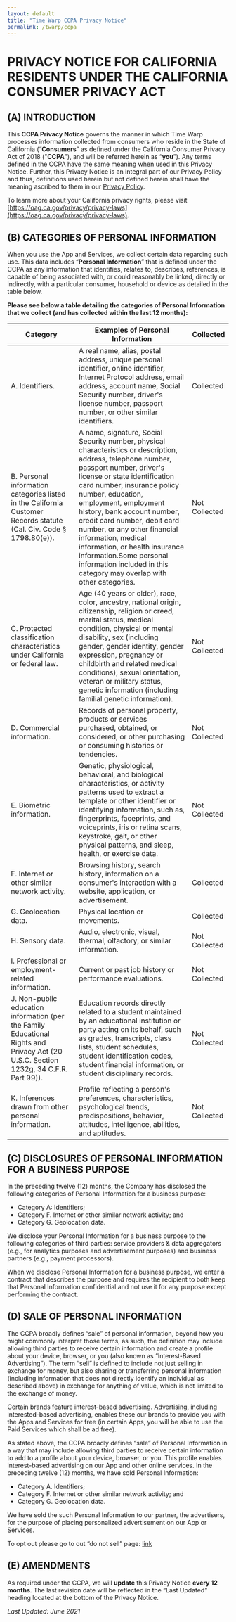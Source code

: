 ```yaml
---
layout: default
title: "Time Warp CCPA Privacy Notice"
permalink: /twarp/ccpa
---
```


# PRIVACY NOTICE FOR CALIFORNIA RESIDENTS UNDER THE CALIFORNIA CONSUMER PRIVACY ACT

## (A) INTRODUCTION

This **CCPA Privacy Notice** governs the manner in which Time Warp processes information collected from consumers who reside in the State of California (“**Consumers**” as defined under the California Consumer Privacy Act of 2018 ("**CCPA**"), and will be referred herein as “**you**”). Any terms defined in the CCPA have the same meaning when used in this Privacy Notice. Further, this Privacy Notice is an integral part of our Privacy Policy and thus, definitions used herein but not defined herein shall have the meaning ascribed to them in our [Privacy Policy](/twarp/privacy).

To learn more about your California privacy rights, please visit [https://oag.ca.gov/privacy/privacy-laws](https://oag.ca.gov/privacy/privacy-laws).

## (B) CATEGORIES OF PERSONAL INFORMATION

When you use the App and Services, we collect certain data regarding such use. This data includes “**Personal Information**” that is defined under the CCPA as any information that identifies, relates to, describes, references, is capable of being associated with, or could reasonably be linked, directly or indirectly, with a particular consumer, household or device as detailed in the table below. 

**Please see below a table detailing the categories of Personal Information that we collect (and has collected within the last 12 months):**

| Category | Examples of Personal Information | Collected |
|----------|----------------------------------|-----------|
| A. Identifiers.        | A real name, alias, postal address, unique personal identifier, online identifier, Internet Protocol address, email address, account name, Social Security number, driver's license number, passport number, or other similar identifiers.                                | Collected         |
| B. Personal information categories listed in the California Customer Records statute (Cal. Civ. Code § 1798.80(e)).        | A name, signature, Social Security number, physical characteristics or description, address, telephone number, passport number, driver's license or state identification card number, insurance policy number, education, employment, employment history, bank account number, credit card number, debit card number, or any other financial information, medical information, or health insurance information.Some personal information included in this category may overlap with other categories.                                | Not Collected         |
| C. Protected classification characteristics under California or federal law.        | Age (40 years or older), race, color, ancestry, national origin, citizenship, religion or creed, marital status, medical condition, physical or mental disability, sex (including gender, gender identity, gender expression, pregnancy or childbirth and related medical conditions), sexual orientation, veteran or military status, genetic information (including familial genetic information).                                | Not Collected         |
| D. Commercial information.        | Records of personal property, products or services purchased, obtained, or considered, or other purchasing or consuming histories or tendencies.                                | Not Collected         |
| E. Biometric information.        | Genetic, physiological, behavioral, and biological characteristics, or activity patterns used to extract a template or other identifier or identifying information, such as, fingerprints, faceprints, and voiceprints, iris or retina scans, keystroke, gait, or other physical patterns, and sleep, health, or exercise data.                                | Not Collected         |
| F. Internet or other similar network activity.        | Browsing history, search history, information on a consumer's interaction with a website, application, or advertisement.                                | Collected         |
| G. Geolocation data.        | Physical location or movements.                                | Collected         |
| H. Sensory data.        | Audio, electronic, visual, thermal, olfactory, or similar information.                                | Not Collected         |
| I. Professional or employment-related information.        | Current or past job history or performance evaluations.                                | Not Collected         |
| J. Non-public education information (per the Family Educational Rights and Privacy Act (20 U.S.C. Section 1232g, 34 C.F.R. Part 99)).        | Education records directly related to a student maintained by an educational institution or party acting on its behalf, such as grades, transcripts, class lists, student schedules, student identification codes, student financial information, or student disciplinary records.                                | Not Collected         |
| K. Inferences drawn from other personal information.        | Profile reflecting a person's preferences, characteristics, psychological trends, predispositions, behavior, attitudes, intelligence, abilities, and aptitudes.                                | Not Collected         |

## (C) DISCLOSURES OF PERSONAL INFORMATION FOR A BUSINESS PURPOSE

In the preceding twelve (12) months, the Company has disclosed the following categories of Personal Information for a business purpose:

- Category A: Identifiers;
- Category  F. Internet or other similar network activity; and 
- Category G. Geolocation data.

We disclose your Personal Information for a business purpose to the following categories of third parties: service providers & data aggregators (e.g., for analytics purposes and advertisement purposes) and business partners (e.g., payment processors).

When we disclose Personal Information for a business purpose, we enter a contract that describes the purpose and requires the recipient to both keep that Personal Information confidential and not use it for any purpose except performing the contract.

## (D) SALE OF PERSONAL INFORMATION

The CCPA broadly defines “sale” of personal information, beyond how you might commonly interpret those terms, as such, the definition may include allowing third parties to receive certain information and create a profile about your device, browser, or you (also known as “Interest-Based Advertising”). The term “sell” is defined to include not just selling in exchange for money, but also sharing or transferring personal information (including information that does not directly identify an individual as described above) in exchange for anything of value, which is not limited to the exchange of money.

Certain brands feature interest-based advertising. Advertising, including interested-based advertising, enables these our brands to provide you with the Apps and Services for free (in certain Apps, you will be able to use the Paid Services which shall be ad free).

As stated above, the CCPA broadly defines “sale” of Personal Information in a way that may include allowing third parties to receive certain information to add to a profile about your device, browser, or you. This profile enables interest-based advertising on our App and other online services. In the preceding twelve (12) months, we have sold Personal Information: 

- Category A. Identifiers;
- Category F. Internet or other similar network activity; and 
- Category G. Geolocation data.

We have sold the such Personal Information to our partner, the advertisers, for the purpose of placing personalized advertisement on our App or Services. 

To opt out please go to out “do not sell” page: [link](/twarp/dns)

## (E) AMENDMENTS

As required under the CCPA, we will **update** this Privacy Notice **every 12 months**. The last revision date will be reflected in the “Last Updated” heading located at the bottom of the Privacy Notice. 

*Last Updated: June 2021*
